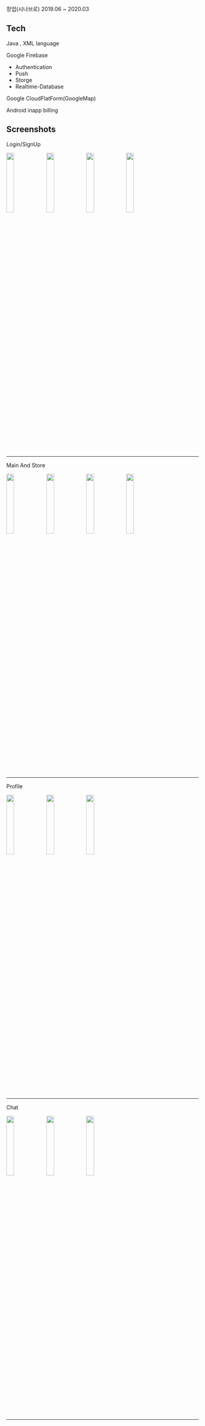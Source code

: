 창업(시나브로)
2019.06 ~ 2020.03


Tech
-------------
Java , XML language

Google Firebase
 - Authentication
 - Push
 - Storge
 - Realtime-Database

Google CloudFlatForm(GoogleMap)

Android inapp billing

Screenshots
-------------
Login/SignUp

<div>
<img src="https://user-images.githubusercontent.com/61225391/81062853-b8734700-8f11-11ea-8990-75612e7ea46a.jpg" width="20%"></img>
<img src="https://user-images.githubusercontent.com/61225391/81062887-c5903600-8f11-11ea-943f-9105f01d4dd4.png" width="20%"></img>
<img src="https://user-images.githubusercontent.com/61225391/81062921-d93b9c80-8f11-11ea-8e4f-e7617adf16a4.jpg" width="20%"></img>
<img src="https://user-images.githubusercontent.com/61225391/81062938-df317d80-8f11-11ea-9ceb-d8fa55059f4a.jpg" width="20%"></img>
</div>

-----
Main And Store

<div>
<img src="https://user-images.githubusercontent.com/61225391/81063080-27e93680-8f12-11ea-96da-69395e86c3cb.jpg" width="20%"></img>
<img src="https://user-images.githubusercontent.com/61225391/81063107-31729e80-8f12-11ea-82e9-6058a1ad402b.jpg" width="20%"></img>
<img src="https://user-images.githubusercontent.com/61225391/81063141-40f1e780-8f12-11ea-9c1f-0a4554680809.jpg" width="20%"></img>
<img src="https://user-images.githubusercontent.com/61225391/81063162-4a7b4f80-8f12-11ea-9ad2-ab6f2a0f5f81.jpg" width="20%"></img>
</div>

-----
Profile

<div>
<img src="https://user-images.githubusercontent.com/61225391/81063277-7d254800-8f12-11ea-9fc9-a052915e56fa.jpg" width="20%"></img>
<img src="https://user-images.githubusercontent.com/61225391/81063302-84e4ec80-8f12-11ea-8954-6060fbc1c0a4.jpg" width="20%"></img>
<img src="https://user-images.githubusercontent.com/61225391/81063326-8ca49100-8f12-11ea-8bca-e0a29383df24.jpg" width="20%"></img>
</div>

-----
Chat

<div>
<img src="https://user-images.githubusercontent.com/61225391/81063361-99c18000-8f12-11ea-8c8c-c2cd9e81eae3.jpg" width="20%"></img>
<img src="https://user-images.githubusercontent.com/61225391/81063382-a1812480-8f12-11ea-81d3-34c58433a09d.jpg" width="20%"></img>
<img src="https://user-images.githubusercontent.com/61225391/81063395-a940c900-8f12-11ea-8bb3-465a174bb5ad.jpg" width="20%"></img>
</div>

----------

